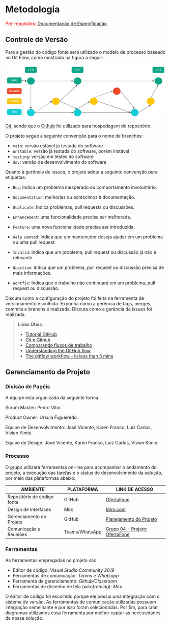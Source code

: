 
# Metodologia

<span style="color:red">Pré-requisitos: <a href="2-Especificação do Projeto.md"> Documentação de Especificação</a></span>

## Controle de Versão

Para a gestão do código fonte será utilizado o modelo de processo baseado no Git Flow, como mostrado na figura a seguir:

<img src="/docs/img/Flux.jpg" width="700">

[Git](https://git-scm.com/), sendo que o [Github](https://github.com)
foi utilizado para hospedagem do repositório.

O projeto segue a seguinte convenção para o nome de branches:

- `main`: versão estável já testada do software
- `unstable`: versão já testada do software, porém instável
- `testing`: versão em testes do software
- `dev`: versão de desenvolvimento do software

Quanto à gerência de issues, o projeto adota a seguinte convenção para
etiquetas:

- `Bug`: Indica um problema inesperado ou comportamento involuntário. 

- `Documentation`: melhorias ou acréscimos à documentação. 

- `Duplicate`: Indica problemas, pull requests ou discussões. 

- `Enhancement`: uma funcionalidade precisa ser melhorada. 

- `Feature`: uma nova funcionalidade precisa ser introduzida. 

- `Help wanted`: Indica que um mantenedor deseja ajudar em um problema ou uma pull request. 

- `Invalid`: Indica que um problema, pull request ou discussão já não é relevante. 

- `Question`: Indica que um problema, pull request ou discussão precisa de mais informações. 

- `Wontfix`: Indica que o trabalho não continuará em um problema, pull request ou discussão. 

Discuta como a configuração do projeto foi feita na ferramenta de versionamento escolhida. Exponha como a gerência de tags, merges, commits e branchs é realizada. Discuta como a gerência de issues foi realizada.

> **Links Úteis**:
> - [Tutorial GitHub](https://guides.github.com/activities/hello-world/)
> - [Git e Github](https://www.youtube.com/playlist?list=PLHz_AreHm4dm7ZULPAmadvNhH6vk9oNZA)
>  - [Comparando fluxos de trabalho](https://www.atlassian.com/br/git/tutorials/comparing-workflows)
> - [Understanding the GitHub flow](https://guides.github.com/introduction/flow/)
> - [The gitflow workflow - in less than 5 mins](https://www.youtube.com/watch?v=1SXpE08hvGs)

## Gerenciamento de Projeto

### Divisão de Papéis

   A equipe está organizada da seguinte forma: 

Scrum Master: Pedro Vitor. 

Product Owner: Ursula Figueiredo. 

Equipe de Desenvolvimento: José Vicente, Karen Franco, Luiz Carlos, Vivian Kimie. 

Equipe de Design: José Vicente, Karen Franco, Luiz Carlos, Vivian Kimie.

### Processo

O grupo utilizará ferramentas on-line para acompanhar o andamento do projeto, a execução das tarefas e o status de desenvolvimento da solução, por meio das plataformas abaixo: 

|         AMBIENTE`          |        PLATAFORMA         |                  LINK DE ACESSO                               |
|----------------------------|---------------------------|---------------------------------------------------------------|
|Repositório de código fonte |         GitHub            |[OfertaFone](https://github.com/ICEI-PUC-Minas-PMV-ADS/oferta_fone)|
|Design de Interfaces        |         Miro              |[Miro.com](https://miro.com/app/board/uXjVPXc-W4E=/?share_link_id=735742997379)|
|Gerenciamento do Projeto    |         GitHub            |[Planejamento do Projeto](https://github.com/orgs/ICEI-PUC-Minas-PMV-ADS/projects/61/views/1)  |
|Comunicação e Reuniões      |      Teams/WhatsApp       |[Grupo 04 - Projeto: OfertaFone](https://teams.microsoft.com/l/channel/19%3a129553a617b6458dbd85f9d0b3529095%40thread.tacv2/Grupo%25204%2520-%2520Segunda%252020h%2520-%2520Troca%2520celulares?groupId=4b320cea-c5c5-4c56-a163-6d1bcaa5ef3f&tenantId=14cbd5a7-ec94-46ba-b314-cc0fc972a161)|

### Ferramentas

As ferramentas empregadas no projeto são:

- Editor de código: *Visual Studio Community 2019*
- Ferramentas de comunicação: *Teams e Whatsapp*
- Ferramenta de gerenciamento: *Github/Classroom*
- Ferramentas de desenho de tela (*wireframing*): *Miro*

O editor de código foi escolhido porque ele possui uma integração com o
sistema de versão. As ferramentas de comunicação utilizadas possuem
integração semelhante e por isso foram selecionadas. Por fim, para criar
diagramas utilizamos essa ferramenta por melhor captar as
necessidades da nossa solução.
